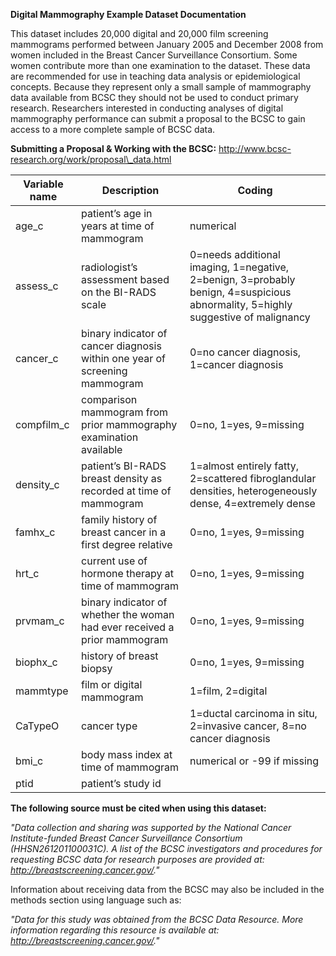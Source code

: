 **Digital Mammography Example Dataset Documentation**


This dataset includes 20,000 digital and 20,000 film screening
mammograms performed between January 2005 and December 2008 from women
included in the Breast Cancer Surveillance Consortium. Some women
contribute more than one examination to the dataset. These data are
recommended for use in teaching data analysis or epidemiological
concepts. Because they represent only a small sample of mammography data
available from BCSC they should not be used to conduct primary research.
Researchers interested in conducting analyses of digital mammography
performance can submit a proposal to the BCSC to gain access to a more
complete sample of BCSC data.


**Submitting a Proposal & Working with the BCSC:**
http://www.bcsc-research.org/work/proposal\_data.html


| Variable name | Description                                                                 | Coding                                                                                                                           |
|---------------|-----------------------------------------------------------------------------|----------------------------------------------------------------------------------------------------------------------------------|
| age_c         | patient’s age in years at time of mammogram                                 | numerical                                                                                                                        |
| assess_c      | radiologist’s assessment based on the BI-RADS scale                         | 0=needs additional imaging, 1=negative, 2=benign, 3=probably benign, 4=suspicious abnormality, 5=highly suggestive of malignancy |
| cancer_c      | binary indicator of cancer diagnosis within one year of screening mammogram | 0=no cancer diagnosis, 1=cancer diagnosis                                                                                        |
| compfilm_c    | comparison mammogram from prior mammography examination available           | 0=no, 1=yes, 9=missing                                                                                                           |
| density_c     | patient’s BI-RADS breast density as recorded at time of mammogram           | 1=almost entirely fatty, 2=scattered fibroglandular densities, heterogeneously dense, 4=extremely dense                          |
| famhx_c       | family history of breast cancer in a first degree relative                  | 0=no, 1=yes, 9=missing                                                                                                           |
| hrt_c         | current use of hormone therapy at time of mammogram                         | 0=no, 1=yes, 9=missing                                                                                                           |
| prvmam_c      | binary indicator of whether the woman had ever received a prior mammogram   | 0=no, 1=yes, 9=missing                                                                                                           |
| biophx_c      | history of breast biopsy                                                    | 0=no, 1=yes, 9=missing                                                                                                           |
| mammtype      | film or digital mammogram                                                   | 1=film, 2=digital                                                                                                                |
| CaTypeO       | cancer type                                                                 | 1=ductal carcinoma in situ, 2=invasive cancer, 8=no cancer diagnosis                                                             |
| bmi_c         | body mass index at time of mammogram                                        | numerical or -99 if missing                                                                                                      |
| ptid          | patient’s study id                                                          |                                                                                                                                  |


**The following source must be cited when using this dataset:**

**<span class="Apple-tab-span"> </span>***"Data collection and sharing
was supported by the National Cancer Institute-funded Breast Cancer
Surveillance Consortium (HHSN261201100031C). A list of the BCSC
investigators and procedures for requesting BCSC data for research
purposes are provided at: http://breastscreening.cancer.gov/."*


Information about receiving data from the BCSC may also be included in
the methods section using language such as:

*<span class="Apple-tab-span"> </span>"Data for this study was obtained
from the BCSC Data Resource. More information regarding this resource is
available at: http://breastscreening.cancer.gov/."*
